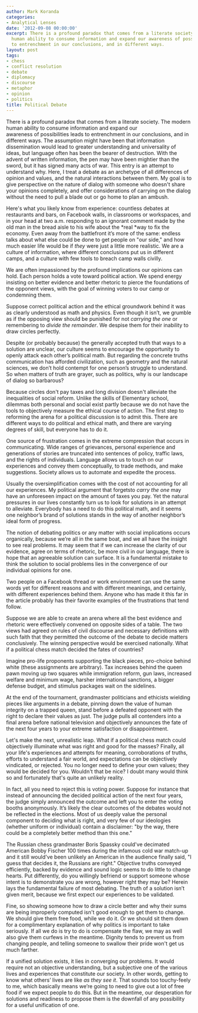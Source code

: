```yaml
---
author: Mark Koranda
categories:
- Analytical Lenses
date: '2012-09-08 00:00:00'
excerpt: There is a profound paradox that comes from a literate society. The modern
  human ability to consume information and expand our awareness of possibilities leads
  to entrenchment in our conclusions, and in different ways.
layout: post
tags:
- chess
- conflict resolution
- debate
- diplomacy
- discourse
- metaphor
- opinion
- politics
title: Political Debate
---
```





There is a profound paradox that comes from a literate society. The modern human ability to consume information and expand our awareness of possibilities leads to entrenchment in our conclusions, and in different ways. The assumption might have been that information dissemination would lead to greater understanding and universality of ideas, but language often has been the bearer of destruction. With the advent of written information, the pen may have been mightier than the sword, but it has signed many acts of war. This entry is an attempt to understand why. Here, I treat a debate as an archetype of all differences of opinion and values, and the natural interactions between them. My goal is to give perspective on the nature of dialog with someone who doesn't share your opinions completely, and offer considerations of carrying on the dialog without the need to pull a blade out or go home to plan an ambush.

Here's what you likely know from experience: countless debates at restaurants and bars, on Facebook walls, in classrooms or workspaces, and in your head at two a.m. responding to an ignorant comment made by the old man in the bread aisle to his wife about the *real *way to fix the economy. Even away from the battlefront it’s more of the same: endless talks about what else could be done to get people on "our side," and how much easier life would be if *they* were just a little more realistic. We are a culture of information, where different conclusions put us in different camps, and a culture with few tools to breach camp walls civilly.

We are often impassioned by the profound implications our opinions can hold. Each person holds a vote toward political action. We spend energy insisting on better evidence and better rhetoric to pierce the foundations of the opponent views, with the goal of winning voters to our camp or condemning them.

Suppose correct political action and the ethical groundwork behind it was as clearly understood as math and physics. Even though it isn’t, we grumble as if the opposing view should be punished for not *carrying the one* or remembering to *divide the remainder*. We despise them for their inability to draw circles perfectly.

Despite (or probably because) the generally accepted truth that ways to a solution are unclear, our culture seems to encourage the opportunity to openly attack each other’s political math. But regarding the concrete truths communication has afforded civilization, such as geometry and the natural sciences, we don’t hold contempt for one person’s struggle to understand. So when matters of truth are grayer, such as politics, why is our landscape of dialog so barbarous?

Because circles don't pay taxes and long division doesn't alleviate the inequalities of social reform. Unlike the skills of Elementary school, dilemmas both personal and social exist partly because we do not have the tools to objectively measure the ethical course of action. The first step to reforming the arena for a political discussion is to admit this. There are different ways to do political and ethical math, and there are varying degrees of skill, but everyone has to do it.

One source of frustration comes in the extreme compression that occurs in communicating. Wide ranges of grievances, personal experience and generations of stories are truncated into sentences of policy, traffic laws, and the rights of individuals. Language allows us to touch on our experiences and convey them conceptually, to trade methods, and make suggestions. Society allows us to automate and expedite the process.

Usually the oversimplification comes with the cost of not accounting for all our experiences. My political argument that forgetsto *carry the one* may have an unforeseen impact on the amount of taxes you pay. Yet the natural pressures in our lives constantly turn us to look for solutions in an attempt to alleviate. Everybody has a need to do this political math, and it seems one neighbor’s brand of solutions stands in the way of another neighbor’s ideal form of progress.

The notion of debating politics or any matter with social implications occurs organically, because we’re all in the same boat, and we all have the insight to see real problems. It may seem that if we can increase the clarity of our evidence, agree on terms of rhetoric, be more civil in our language, there is hope that an agreeable solution can surface. It is a fundamental mistake to think the solution to social problems lies in the convergence of our individual opinions for one.

Two people on a Facebook thread or work environment can use the same words yet for different reasons and with different meanings, and certainly, with different experiences behind them. Anyone who has made it this far in the article probably has their favorite examples of the frustrations that tend follow.

Suppose we are able to create an arena where all the best evidence and rhetoric were effectively convened on opposite sides of a table. The two views had agreed on rules of civil discourse and necessary definitions with such faith that they permitted the outcome of the debate to decide matters conclusively. The winning perspective would be exercised nationally. What if a political chess match decided the fates of countries?

Imagine pro-life proponents supporting the black pieces, pro-choice behind white (these assignments are arbitrary). Tax increases behind the queen pawn moving up two squares while immigration reform, gun laws, increased welfare and minimum wage, harsher international sanctions, a bigger defense budget, and stimulus packages wait on the sidelines.

At the end of the tournament, grandmaster politicians and ethicists wielding pieces like arguments in a debate, pinning down the value of human integrity on a trapped queen, stand before a defeated opponent with the right to declare their values as just. The judge pulls all contenders into a final arena before national television and objectively announces the fate of the next four years to your extreme satisfaction or disappointment.

Let's make the next, unrealistic leap. What if a political chess match could objectively illuminate what was right and good for the masses? Finally, all your life's experiences and attempts for meaning, corroborations of truths, efforts to understand a fair world, and expectations can be objectively vindicated, or rejected. You no longer need to define your own values; they would be decided for you. Wouldn't that be nice? I doubt many would think so and fortunately that's quite an unlikely reality.

In fact, all you need to reject this is voting power. Suppose for instance that instead of announcing the decided political action of the next four years, the judge simply announced the outcome and left you to enter the voting booths anonymously. It’s likely the clear outcomes of the debates would not be reflected in the elections. Most of us deeply value the personal component to deciding what is right, and very few of our ideologies (whether uniform or individual) contain a disclaimer: "by the way, there could be a completely better method than this one."

The Russian chess grandmaster Boris Spassky could've decimated American Bobby Fischer 100 times during the infamous cold war match-up and it still would've been unlikely an American in the audience finally said, "I guess that decides it, the Russians are right." Objective truths conveyed efficiently, backed by evidence and sound logic seems to do little to change hearts. Put differently, do you willingly befriend or support someone whose intent is to demonstrate you are wrong, however right they may be? Herein lays the fundamental failure of most debating. The truth of a solution isn’t given merit, because we first expect our experiences to be validated.

Fine, so showing someone how to draw a circle better and why their sums are being improperly computed isn't good enough to get them to change. We should give them free food, while we do it. Or we should sit them down for a complimentary explanation of why politics is important to take seriously. If all we do is try to do is compensate the flaw, we may as well also give them curfews in the meantime. Dignity tends to prevent us from changing people, and telling someone to swallow their pride won't get us much farther.

If a unified solution exists, it lies in converging our problems. It would require not an objective understanding, but a subjective one of the various lives and experiences that constitute our society. In other words, getting to know what others’ lives are like *as they see it*. That sounds too touchy-feely to me, which basically means we’re going to need to give out a lot of free food if we expect people to do this. But in the meantime, our desperation for solutions and readiness to propose them is the downfall of any possibility for a useful unification of one.